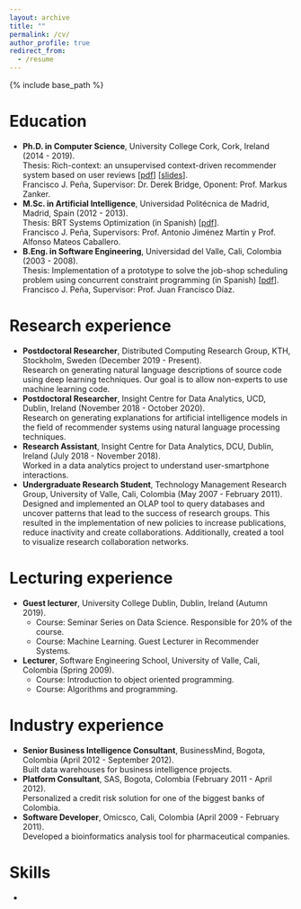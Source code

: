 ```yaml
---
layout: archive
title: ""
permalink: /cv/
author_profile: true
redirect_from:
  - /resume
---
```


{% include base_path %}

Education
======
* **Ph.D. in Computer Science**, University College Cork, Cork, Ireland (2014 - 2019).<br>
  Thesis: Rich-context: an unsupervised context-driven recommender system based on user reviews \[[pdf](http://melqkiades.github.io/files/download/thesis/phd-thesis.pdf)\] \[[slides](http://melqkiades.github.io/files/download/thesis/phd-slides.pdf)\].<br>
  Francisco J. Peña, Supervisor: Dr. Derek Bridge, Oponent: Prof. Markus Zanker.
* **M.Sc. in Artificial Intelligence**, Universidad Politécnica de Madrid, Madrid, Spain (2012 - 2013).<br>
  Thesis: BRT Systems Optimization (in Spanish) \[[pdf](http://melqkiades.github.io/files/download/thesis/msc-thesis.pdf)\].<br>
  Francisco J. Peña, Supervisors: Prof. Antonio Jiménez Martín y Prof. Alfonso Mateos Caballero.
* **B.Eng. in Software Engineering**, Universidad del Valle, Cali, Colombia (2003 - 2008).<br>
  Thesis: Implementation of a prototype to solve the job-shop scheduling problem using concurrent constraint programming (in Spanish) \[[pdf](http://melqkiades.github.io/files/download/thesis/undergrad-thesis.pdf)\].<br>
  Francisco J. Peña, Supervisor: Prof. Juan Francisco Díaz.



Research experience
======
* **Postdoctoral Researcher**, Distributed Computing Research Group, KTH, Stockholm, Sweden (December 2019 - Present).<br>
  Research on generating natural language descriptions of source code using deep learning techniques. Our goal is to allow non-experts to use machine learning code.
* **Postdoctoral Researcher**, Insight Centre for Data Analytics, UCD, Dublin, Ireland (November 2018 - October 2020).<br>
  Research on generating explanations for artificial intelligence models in the field of recommender systems using natural language processing techniques.
* **Research Assistant**, Insight Centre for Data Analytics, DCU, Dublin, Ireland (July 2018 - November 2018).<br>
  Worked in a data analytics project to understand user-smartphone interactions.
* **Undergraduate Research Student**, Technology Management Research Group, University of Valle, Cali, Colombia (May 2007 - February 2011).<br>
  Designed and implemented an OLAP tool to query databases and uncover patterns that lead to the success of research groups. This resulted in the implementation of new policies to increase publications, reduce inactivity and create collaborations. Additionally, created a tool to visualize research collaboration networks.



Lecturing experience
======
* **Guest lecturer**, University College Dublin, Dublin, Ireland (Autumn 2019).<br>
  * Course: Seminar Series on Data Science. Responsible for 20% of the course.<br>
  * Course: Machine Learning. Guest Lecturer in Recommender Systems.
* **Lecturer**, Software Engineering School, University of Valle, Cali, Colombia (Spring 2009).<br>
  * Course: Introduction to object oriented programming.<br>
  * Course: Algorithms and programming.


Industry experience
======
* **Senior Business Intelligence Consultant**, BusinessMind, Bogota, Colombia (April 2012 - September 2012).<br>
  Built data warehouses for business intelligence projects.
* **Platform Consultant**, SAS, Bogota, Colombia (February 2011 - April 2012).<br>
  Personalized a credit risk solution for one of the biggest banks of Colombia.
* **Software Developer**, Omicsco, Cali, Colombia (April 2009 - February 2011).<br>
  Developed a bioinformatics analysis tool for pharmaceutical companies.


  
Skills
======
* 

